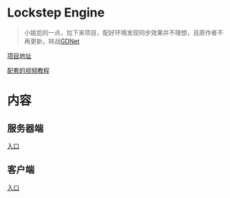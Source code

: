 # Lockstep Engine

> 小尴尬的一点，拉下来项目，配好环境发现同步效果并不理想，且原作者不再更新，转战[GDNet](https://gitee.com/leng_yue/GameDesigner)

[项目地址](https://github.com/JiepengTan/Lockstep-Tutorial?tab=readme-ov-file)

[配套的视频教程](https://www.bilibili.com/video/BV1ZJ411F7Sn?spm_id_from=333.788.videopod.episodes&vd_source=39d1f5edaf2101245ed36dad0e579847)

# 内容

## 服务器端

[入口](./Server/Lancher.md)

## 客户端

[入口](./Client/Launcher.md)

